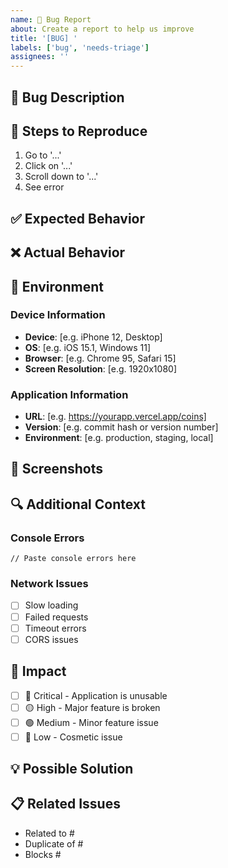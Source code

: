 ```yaml
---
name: 🐛 Bug Report
about: Create a report to help us improve
title: '[BUG] '
labels: ['bug', 'needs-triage']
assignees: ''
---
```


## 🐛 Bug Description

<!-- A clear and concise description of what the bug is -->

## 🔄 Steps to Reproduce

1. Go to '...'
2. Click on '...'
3. Scroll down to '...'
4. See error

## ✅ Expected Behavior

<!-- A clear and concise description of what you expected to happen -->

## ❌ Actual Behavior

<!-- A clear and concise description of what actually happened -->

## 📱 Environment

<!-- Please complete the following information -->

### Device Information

- **Device**: [e.g. iPhone 12, Desktop]
- **OS**: [e.g. iOS 15.1, Windows 11]
- **Browser**: [e.g. Chrome 95, Safari 15]
- **Screen Resolution**: [e.g. 1920x1080]

### Application Information

- **URL**: [e.g. https://yourapp.vercel.app/coins]
- **Version**: [e.g. commit hash or version number]
- **Environment**: [e.g. production, staging, local]

## 📸 Screenshots

<!-- If applicable, add screenshots to help explain your problem -->

## 🔍 Additional Context

<!-- Add any other context about the problem here -->

### Console Errors

<!-- Please include any console errors if applicable -->

```
// Paste console errors here
```

### Network Issues

<!-- Any network-related issues observed -->

- [ ] Slow loading
- [ ] Failed requests
- [ ] Timeout errors
- [ ] CORS issues

## 🚨 Impact

<!-- How severe is this bug? -->

- [ ] 🔴 Critical - Application is unusable
- [ ] 🟡 High - Major feature is broken
- [ ] 🟢 Medium - Minor feature issue
- [ ] 🔵 Low - Cosmetic issue

## 💡 Possible Solution

<!-- If you have ideas on how to fix this, please share -->

## 📋 Related Issues

<!-- Link any related issues -->

- Related to #
- Duplicate of #
- Blocks #
